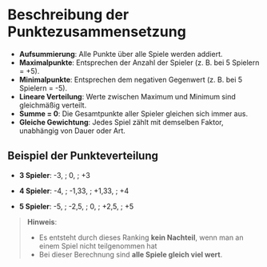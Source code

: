 # **Beschreibung der Punktezusammensetzung**

- **Aufsummierung**: Alle Punkte über alle Spiele werden addiert.
- **Maximalpunkte**: Entsprechen der Anzahl der Spieler (z. B. bei 5 Spielern = +5).
- **Minimalpunkte**: Entsprechen dem negativen Gegenwert (z. B. bei 5 Spielern = -5).
- **Lineare Verteilung**: Werte zwischen Maximum und Minimum sind gleichmäßig verteilt.
- **Summe = 0**: Die Gesamtpunkte aller Spieler gleichen sich immer aus.
- **Gleiche Gewichtung**: Jedes Spiel zählt mit demselben Faktor, unabhängig von Dauer oder Art.

## **Beispiel der Punkteverteilung**

- **3 Spieler**:  -3, \; 0, \; +3

- **4 Spieler**:  -4, \; -1,33, \; +1,33, \; +4

- **5 Spieler**:  -5, \; -2,5, \; 0, \; +2,5, \; +5

> **Hinweis**:
>
> - Es entsteht durch dieses Ranking **kein Nachteil**, wenn man an einem Spiel nicht teilgenommen hat
> - Bei dieser Berechnung sind **alle Spiele gleich viel wert**.
